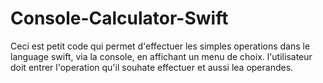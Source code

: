 # Console-Calculator-Swift

Ceci est petit code qui permet d'effectuer les simples operations dans le language swift, via la console, en affichant un menu de choix.
l'utilisateur doit entrer l'operation qu'il souhate effectuer et aussi lea operandes.

